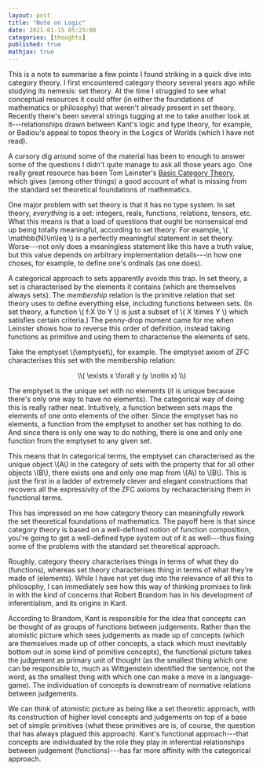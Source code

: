 ```yaml
---
layout: post
title: "Note on Logic"
date: 2021-01-15 05:23:00
categories: [thoughts]
published: true
mathjax: true
---
```


This is a note to summarise a few points I found striking in a quick dive into category theory. I first encountered category theory several years ago while studying its nemesis: set theory. At the time I struggled to see what conceptual resources it could offer (in either the foundations of mathematics or philosophy) that weren't already present in set theory. Recently there's been several strings tugging at me to take another look at it---relationships drawn between Kant's logic and type theory, for example, or Badiou's appeal to topos theory in the Logics of Worlds (which I have not read).

A cursory dig around some of the material has been to enough to answer some of the questions I didn't quite manage to ask all those years ago. One really great resource has been Tom Leinster's [Basic Category Theory](https://arxiv.org/pdf/1612.09375.pdf), which gives (among other things) a good account of what is missing from the standard set theoretical foundations of mathematics.

One major problem with set theory is that it has no type system. In set theory, _everything_ is a set: integers, reals, functions, relations, tensors, etc. What this means is that a load of questions that ought be nonsensical end up being totally meaningful, according to set theory. For example, \\( \mathbb{N}\in\leq \\) is a perfectly meaningful statement in set theory. Worse---not only does a meaningless statement like this have a truth value, but this value depends on arbitrary implementation details---in how one choses, for example, to define one's ordinals (as one does).

A categorical approach to sets apparently avoids this trap. In set theory, a set is characterised by the elements it contains (which are themselves always sets). The _membership_ relation is the primitive relation that set theory uses to define everything else, including functions between sets. (In set theory, a function \\( f:X \to Y \\) is just a subset of \\( X \times Y \\) which satisfies certain criteria.) The penny-drop moment came for me when Leinster shows how to reverse this order of definition, instead taking functions as primitive and using them to characterise the elements of sets.

Take the emptyset \\(\emptyset\\), for example. The emptyset axiom of ZFC characterises this set with the membership relation:

<p align="center" markdown="1"> \\( \exists x \forall y (y \notin x) \\)</p>

The emptyset is the unique set with no elements (it is unique because there's only one way to have no elements). The categorical way of doing this is really rather neat. Intuitively, a function between sets maps the elements of one onto elements of the other. Since the emptyset has no elements, a function from the emptyset to another set has nothing to do. And since there is only one way to do nothing, there is one and only one function from the emptyset to any given set.

This means that in categorical terms, the emptyset can characterised as the unique object \\(A\\) in the category of sets with the property that for all other objects \\(B\\), there exists one and only one map from \\(A\\) to \\(B\\). This is just the first in a ladder of extremely clever and elegant constructions that recovers all the expressivity of the ZFC axioms by recharacterising them in functional terms.

This has impressed on me how category theory can meaningfully rework the set theoretical foundations of mathematics. The payoff here is that since category theory is based on a well-defined notion of function composition, you're going to get a well-defined type system out of it as well---thus fixing some of the problems with the standard set theoretical approach.

Roughly, category theory characterises things in terms of what they do (functions), whereas set theory characterises thing in terms of what they're made of (elements). While I have not yet dug into the relevance of all this to philosophy, I can  immediately see how this way of thinking promises to link in with the kind of concerns that Robert Brandom has in his development of inferentialism, and its origins in Kant.

According to Brandom, Kant is responsible for the idea that concepts can be thought of as groups of functions between judgements. Rather than the atomistic picture which sees judgements as made up of concepts (which are themselves made up of other concepts, a stack which must inevitably bottom out in some kind of primitive concepts), the functional picture takes the judgement as primary unit of thought (as the smallest thing which one can be responsible to, much as Wittgenstein identified the sentence, not the word, as the smallest thing with which one can make a move in a language-game). The individuation of concepts is downstream of normative relations between judgements. 

We can think of atomistic picture as being like a set theoretic approach, with its construction of higher level concepts and judgements on top of a base set of simple primitives (what these primitives are is, of course, the question that has always plagued this approach). Kant's functional approach---that concepts are individuated by the role they play in inferential relationships between judgement (functions)---has far more affinity with the categorical approach.
